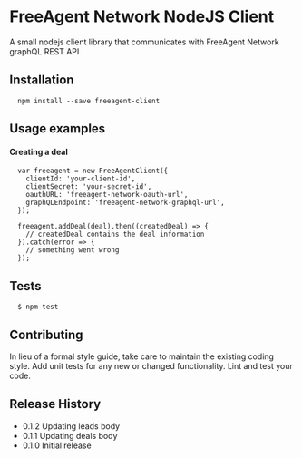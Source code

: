 FreeAgent Network NodeJS Client
=========

A small nodejs client library that communicates with FreeAgent Network graphQL REST API

## Installation

```
  npm install --save freeagent-client
```

## Usage examples

#### Creating a deal

```
  var freeagent = new FreeAgentClient({
    clientId: 'your-client-id',
    clientSecret: 'your-secret-id',
    oauthURL: 'freeagent-network-oauth-url',
    graphQLEndpoint: 'freeagent-network-graphql-url',
  });

  freeagent.addDeal(deal).then((createdDeal) => {
    // createdDeal contains the deal information
  }).catch(error => {
    // something went wrong
  });
```

## Tests

```
  $ npm test
```

## Contributing

In lieu of a formal style guide, take care to maintain the existing coding style.
Add unit tests for any new or changed functionality. Lint and test your code.

## Release History

* 0.1.2 Updating leads body
* 0.1.1 Updating deals body
* 0.1.0 Initial release

